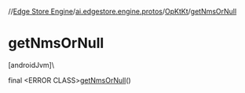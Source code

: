 //[Edge Store Engine](../../../index.md)/[ai.edgestore.engine.protos](../index.md)/[OpKtKt](index.md)/[getNmsOrNull](get-nms-or-null.md)

# getNmsOrNull

[androidJvm]\

final &lt;ERROR CLASS&gt;[getNmsOrNull](get-nms-or-null.md)()
